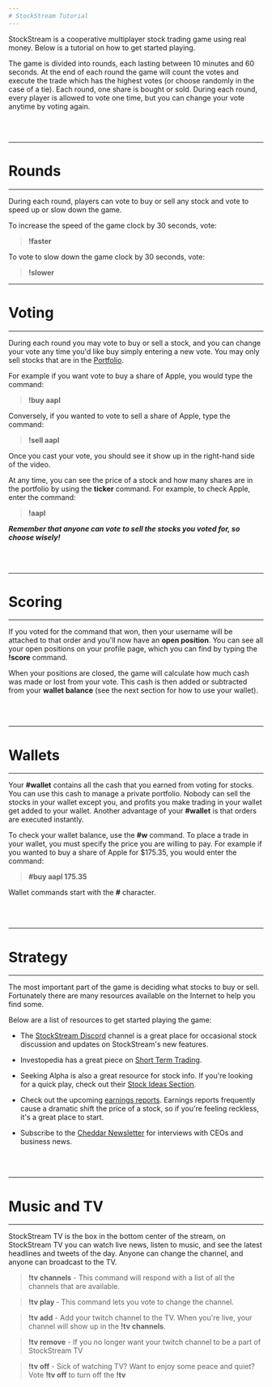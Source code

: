 ```yaml
---
# StockStream Tutorial
---
```


StockStream is a cooperative multiplayer stock trading game using real money. Below is a tutorial on how to get started playing.

The game is divided into rounds, each lasting between 10 minutes and 60 seconds. At the end of each round the game will count the votes and execute the trade which has the highest votes (or choose randomly in the case of a tie). Each round, one share is bought or sold. During each round, every player is allowed to vote one time, but you can change your vote anytime by voting again.

<br>
<br>

---
# Rounds
---

During each round, players can vote to buy or sell any stock and vote to speed up or slow down the game.

To increase the speed of the game clock by 30 seconds, vote:

> **!faster**

To vote to slow down the game clock by 30 seconds, vote:

> **!slower**

---
# Voting
---

During each round you may vote to buy or sell a stock, and you can change your vote any time you'd like buy simply entering a new vote. You may only sell stocks that are in the [Portfolio](/portfolio).

For example if you want vote to buy a share of Apple, you would type the command:

> **!buy aapl**

Conversely, if you wanted to vote to sell a share of Apple, type the command:

> **!sell aapl**

Once you cast your vote, you should see it show up in the right-hand side of the video.

At any time, you can see the price of a stock and how many shares are in the portfolio by using the **ticker** command. For example, to check Apple, enter the command:

> **!aapl**

***Remember that anyone can vote to sell the stocks you voted for, so choose wisely!***

<br>
<br>

---
# Scoring
---

If you voted for the command that won, then your username will be attached to that order and you'll now have an **open position**. You can see all your open positions on your profile page, which you can find by typing the **!score** command.

When your positions are closed, the game will calculate how much cash was made or lost from your vote. This cash is then added or subtracted from your **wallet balance** (see the next section for how to use your wallet).

<br>
<br>

---
# Wallets
---

Your **#wallet** contains all the cash that you earned from voting for stocks. You can use this cash to manage a private portfolio. Nobody can sell the stocks in your wallet except you, and profits you make trading in your wallet get added to your wallet. Another advantage of your **#wallet** is that orders are executed instantly.

To check your wallet balance, use the **#w** command. To place a trade in your wallet, you must specify the price you are willing to pay. For example if you wanted to buy a share of Apple for $175.35, you would enter the command:

> **\#buy aapl 175.35**

Wallet commands start with the **#** character.

<br>
<br>

---
# Strategy
---

The most important part of the game is deciding what stocks to buy or sell. Fortunately there are many resources available on the Internet to help you find some.


Below are a list of resources to get started playing the game:

* The [StockStream Discord](https://discord.gg/xnrKgEj) channel is a great place for occasional stock discussion and updates on StockStream's new features.

* Investopedia has a great piece on [Short Term Trading](https://goo.gl/H2zEHy).

* Seeking Alpha is also a great resource for stock info. If you're looking for a quick play, check out their [Stock Ideas Section](https://seekingalpha.com/stock-ideas).

* Check out the upcoming [earnings reports](https://www.investopedia.com/terms/e/earningsreport.asp). Earnings reports frequently cause a dramatic shift the price of a stock, so if you're feeling reckless, it's a great place to start.

* Subscribe to the [Cheddar Newsletter](https://cheddar.com/newsletter) for interviews with CEOs and business news.


<br>
<br>


---
# Music and TV
---


StockStream TV is the box in the bottom center of the stream, on StockStream TV you can watch live news, listen to music, and see the latest headlines and tweets of the day. Anyone can change the channel, and anyone can broadcast to the TV.


> **!tv channels** - This command will respond with a list of all the channels that are available.

> **!tv play <channel>** - This command lets you vote to change the channel.

> **!tv add** - Add your twitch channel to the TV. When you're live, your channel will show up in the **!tv channels**.

> **!tv remove** - If you no longer want your twitch channel to be a part of StockStream TV

> **!tv off** - Sick of watching TV? Want to enjoy some peace and quiet? Vote **!tv off** to turn off the **!tv**
